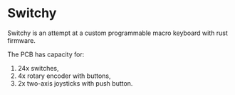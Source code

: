 # Switchy

Switchy is an attempt at a custom programmable macro keyboard with rust firmware.

The PCB has capacity for:

1. 24x switches,
2. 4x rotary encoder with buttons,
3. 2x two-axis joysticks with push button.
